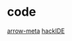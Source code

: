 # code

[arrow-meta](https://github.com/arrow-kt/arrow-meta)
[hackIDE](https://github.com/sahildua2305/hackIDE)
